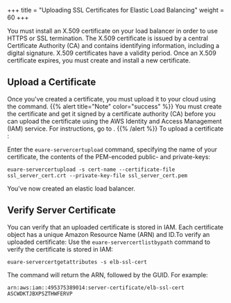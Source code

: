 +++
title = "Uploading SSL Certificates for Elastic Load Balancing"
weight = 60
+++

You must install an X.509 certificate on your load balancer in order to use HTTPS or SSL termination. The X.509 certificate is issued by a central Certificate Authority (CA) and contains identifying information, including a digital signature. X.509 certificates have a validity period. Once an X.509 certificate expires, you must create and install a new certificate.
## Upload a Certificate
Once you've created a certificate, you must upload it to your cloud using the command.
{{% alert title="Note" color="success" %}}
You must create the certificate and get it signed by a certificate authority (CA) before you can upload the certificate using the AWS Identity and Access Management (IAM) service. For instructions, go to . 
{{% /alert %}}
To upload a certificate : 

Enter the `euare-servercertupload` command, specifying the name of your certificate, the contents of the PEM-encoded public- and private-keys: 

    euare-servercertupload -s cert-name --certificate-file ssl_server_cert.crt --private-key-file ssl_server_cert.pem

You've now created an elastic load balancer. 
## Verify Server Certificate
You can verify that an uploaded certificate is stored in IAM. Each certificate object has a unique Amazon Resource Name (ARN) and ID.To verify an uploaded certificate: Use the `euare-servercertlistbypath` command to verify the certificate is stored in IAM: 

    euare-servercertgetattributes -s elb-ssl-cert

The command will return the ARN, followed by the GUID. For example: 



    arn:aws:iam::495375389014:server-certificate/elb-ssl-cert
    ASCWDKTJBXPSZTHWFERVP

